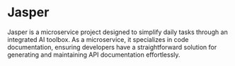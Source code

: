 # Jasper
Jasper is a microservice project designed to simplify daily tasks through an integrated AI toolbox. As a microservice, it specializes in code documentation, ensuring developers have a straightforward solution for generating and maintaining API documentation effortlessly.
